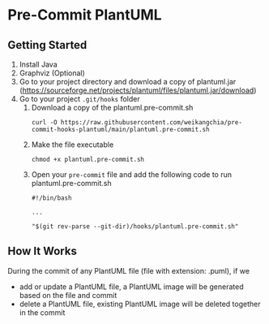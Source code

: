 # Pre-Commit PlantUML

## Getting Started

1. Install Java
2. Graphviz (Optional)
3. Go to your project directory and download a copy of plantuml.jar (https://sourceforge.net/projects/plantuml/files/plantuml.jar/download)
4. Go to your project `.git/hooks` folder
   1. Download a copy of the plantuml.pre-commit.sh
      ```
      curl -O https://raw.githubusercontent.com/weikangchia/pre-commit-hooks-plantuml/main/plantuml.pre-commit.sh
      ```
   2. Make the file executable
      ```
      chmod +x plantuml.pre-commit.sh
      ```
   3. Open your `pre-commit` file and add the following code to run plantuml.pre-commit.sh
      ```
      #!/bin/bash
      
      ...

      "$(git rev-parse --git-dir)/hooks/plantuml.pre-commit.sh"
      ```

## How It Works

During the commit of any PlantUML file (file with extension: .puml), if we
- add or update a PlantUML file, a PlantUML image will be generated based on the file and commit
- delete a PlantUML file, existing PlantUML image will be deleted together in the commit